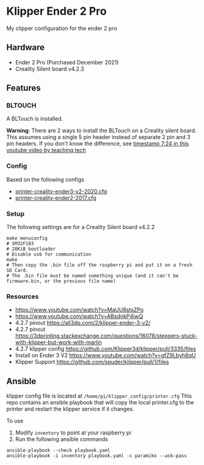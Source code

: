 # Klipper Ender 2 Pro

My clipper configuration for the ender 2 pro


## Hardware

- Ender 2 Pro (Purchased December 2021)
- Creality Silent board v4.2.3

## Features

### BLTOUCH

A BLTouch is installed.

**Warning**: There are 2 ways to install the BLTouch on a Creality silent board. This assumes using a single 5 pin header instead of separate 2 pin and 3 pin headers. If you don't know the difference, see [timestamp 7:24 in this youtube video by teaching tech](https://youtu.be/eF060dBEnfs?t=444)

### Config

Based on the following configs

- [printer-creality-ender3-v2-2020.cfg](https://github.com/Klipper3d/klipper/blob/master/config/printer-creality-ender3-v2-2020.cfg)
- [printer-creality-ender2-2017.cfg](https://github.com/Klipper3d/klipper/blob/master/config/printer-creality-ender2-2017.cfg)


### Setup

The following settings are for a Creality Silent board v4.2.2
```
make menuconfig
# SM32F103
# 28KiB bootloader
# Disable usb for communication
make
# Then copy the .bin file off the raspberry pi and put it on a fresh SD Card.
# The .bin file must be named something unique (and it can't be firmware.bin, or the previous file name)
````

### Resources

- https://www.youtube.com/watch?v=MaUU8stsZPo
- https://www.youtube.com/watch?v=ABsdnkP4iwQ
- 4.2.7 pinout https://all3dp.com/2/klipper-ender-3-v2/
- 4.2.7 pinout https://3dprinting.stackexchange.com/questions/16078/steppers-stuck-with-klipper-but-work-with-marlin
- 4.2.7 klipper config https://github.com/Klipper3d/klipper/pull/3335/files
- Install on Ender 3 V2 https://www.youtube.com/watch?v=gfZ9Lbyh8qU
- Klipper Support https://github.com/spuder/klipper/pull/1/files


## Ansible

klipper config file is located at `/home/pi/klipper_config/printer.cfg`
This repo contains an ansible playbook that will copy the local printer.cfg to the printer and restart the klipper service if it changes. 

To use
1. Modify `inventory` to point at your raspberry pi
2. Run the following ansible commands

```
ansible-playbook --check playbook.yaml
ansible-playbook -i inventory playbook.yaml -c paramiko --ask-pass
```